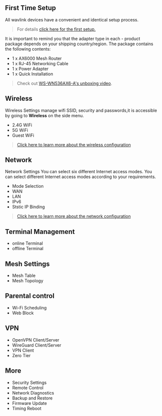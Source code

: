 ## First Time Setup
All wavlink devices have a convenient and identical setup process. 
> For details [click here for the first setup.](/FAQ/first_time_setup/)

It is important to remind you that the adapter type in each - product package depends on your shipping country/region.
The package contains the following contents:

- 1 x AX6000  Mesh Router
- 1 x RJ-45 Networking Cable  
- 1 x Power  Adapter 
- 1 x Quick Installation

>Check out [WS-WN536AX6-A's unboxing video](/video_library/unboxing_first_set_up/).

## Wireless
Wireless Settings manage wifi SSID, security and passwords,it is accessible by going to __Wireless__ on the side menu.
- 2.4G WiFi
- 5G WiFi
- Guest WiFi
> [Click here to learn more about the wireless configuration](/feature_guide/wireless/)

## Network
Network Settings You can select six different Internet access modes. You can select different Internet access modes according to your requirements.
- Mode Selection
- WAN
- LAN
- IPv6
- Ststic IP Binding
> [Click here to learn more about the network configuration](/feature_guide/pattern_selection/)

## Terminal Management
- online Terminal
- offline Terminal

## Mesh Settings
- Mesh Table
- Mesh Topology

## Parental control
- Wi-Fi Scheduling
- Web Block

## VPN
- OpenVPN Client/Server
- WireGuard Client/Server
- VPN Client
- Zero Tier
## More
- Security Settings
- Remote Control
- Network Diagnostics
- Backup and Restore
- Firmware Update
- Timing Reboot




